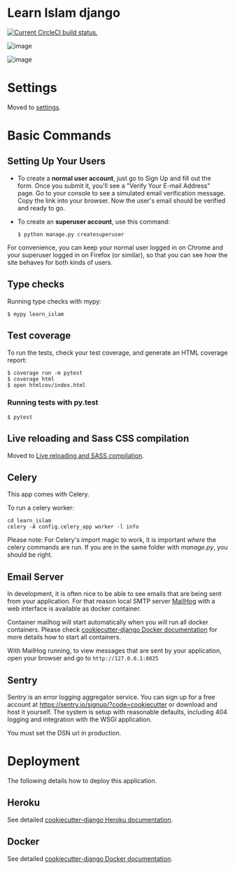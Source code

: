 # Learn Islam django

<a href="https://circleci.com/gh/ahlsunnah/learn-islam-django">
<img src="https://img.shields.io/circleci/build/github/ahlsunnah/learn-islam-django?label=tests&style=plastic" alt="Current CircleCI build status." />
</a>

![image](https://img.shields.io/badge/built%20with-Cookiecutter%20Django-ff69b4.svg%0A%20%20:target:%20https://github.com/pydanny/cookiecutter-django/%0A%20%20:alt:%20Built%20with%20Cookiecutter%20Django)

![image](https://img.shields.io/badge/code%20style-black-000000.svg%0A%20%20:target:%20https://github.com/ambv/black%0A%20%20:alt:%20Black%20code%20style)

# Settings

Moved to [settings](http://cookiecutter-django.readthedocs.io/en/latest/settings.html).

# Basic Commands

## Setting Up Your Users

- To create a **normal user account**, just go to Sign Up and fill out the form. Once you submit it, you'll see a "Verify Your E-mail Address" page. Go to your console to see a simulated email verification message. Copy the link into your browser. Now the user's email should be verified and ready to go.
- To create an **superuser account**, use this command:

      $ python manage.py createsuperuser

For convenience, you can keep your normal user logged in on Chrome and your superuser logged in on Firefox (or similar), so that you can see how the site behaves for both kinds of users.

## Type checks

Running type checks with mypy:

    $ mypy learn_islam

## Test coverage

To run the tests, check your test coverage, and generate an HTML coverage report:

    $ coverage run -m pytest
    $ coverage html
    $ open htmlcov/index.html

### Running tests with py.test

    $ pytest

## Live reloading and Sass CSS compilation

Moved to [Live reloading and SASS compilation](http://cookiecutter-django.readthedocs.io/en/latest/live-reloading-and-sass-compilation.html).

## Celery

This app comes with Celery.

To run a celery worker:

```{.sourceCode .bash}
cd learn_islam
celery -A config.celery_app worker -l info
```

Please note: For Celery's import magic to work, it is important _where_ the celery commands are run. If you are in the same folder with _manage.py_, you should be right.

## Email Server

In development, it is often nice to be able to see emails that are being sent from your application. For that reason local SMTP server [MailHog](https://github.com/mailhog/MailHog) with a web interface is available as docker container.

Container mailhog will start automatically when you will run all docker containers. Please check [cookiecutter-django Docker documentation](http://cookiecutter-django.readthedocs.io/en/latest/deployment-with-docker.html) for more details how to start all containers.

With MailHog running, to view messages that are sent by your application, open your browser and go to `http://127.0.0.1:8025`

## Sentry

Sentry is an error logging aggregator service. You can sign up for a free account at <https://sentry.io/signup/?code=cookiecutter> or download and host it yourself. The system is setup with reasonable defaults, including 404 logging and integration with the WSGI application.

You must set the DSN url in production.

# Deployment

The following details how to deploy this application.

## Heroku

See detailed [cookiecutter-django Heroku documentation](http://cookiecutter-django.readthedocs.io/en/latest/deployment-on-heroku.html).

## Docker

See detailed [cookiecutter-django Docker documentation](http://cookiecutter-django.readthedocs.io/en/latest/deployment-with-docker.html).
